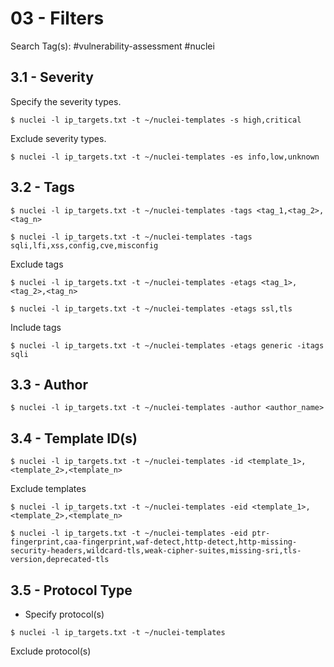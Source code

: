 # 03 - Filters

Search Tag(s): #vulnerability-assessment #nuclei

## 3.1 - Severity

Specify the severity types.

```
$ nuclei -l ip_targets.txt -t ~/nuclei-templates -s high,critical
```

Exclude severity types.

```
$ nuclei -l ip_targets.txt -t ~/nuclei-templates -es info,low,unknown
```

## 3.2 - Tags

```
$ nuclei -l ip_targets.txt -t ~/nuclei-templates -tags <tag_1,<tag_2>,<tag_n>

$ nuclei -l ip_targets.txt -t ~/nuclei-templates -tags sqli,lfi,xss,config,cve,misconfig
```

Exclude tags

```
$ nuclei -l ip_targets.txt -t ~/nuclei-templates -etags <tag_1>,<tag_2>,<tag_n>

$ nuclei -l ip_targets.txt -t ~/nuclei-templates -etags ssl,tls
```

Include tags

```
$ nuclei -l ip_targets.txt -t ~/nuclei-templates -etags generic -itags sqli
```

## 3.3 - Author

```
$ nuclei -l ip_targets.txt -t ~/nuclei-templates -author <author_name>
```

## 3.4 - Template ID(s)

```
$ nuclei -l ip_targets.txt -t ~/nuclei-templates -id <template_1>,<template_2>,<template_n>
```

Exclude templates

```
$ nuclei -l ip_targets.txt -t ~/nuclei-templates -eid <template_1>,<template_2>,<template_n>

$ nuclei -l ip_targets.txt -t ~/nuclei-templates -eid ptr-fingerprint,caa-fingerprint,waf-detect,http-detect,http-missing-security-headers,wildcard-tls,weak-cipher-suites,missing-sri,tls-version,deprecated-tls
```

## 3.5 - Protocol Type

- Specify protocol(s)

```
$ nuclei -l ip_targets.txt -t ~/nuclei-templates
```

Exclude protocol(s)